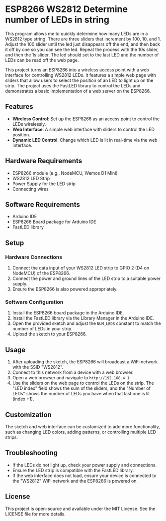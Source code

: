 # ESP8266 WS2812 Determine number of LEDs in string

This program  allows me to quickly determine how many LEDs are in a WS2812 type string.  There are three sliders that increment by 100,  10,  and 1.  Adjust the 100 slider until the led just disappears off the end,  and then back it off by one so you can see the led.  Repeat the process with the 10s slider,  and then the 1s slider.  The led should set to the last LED and the number of LEDs can be read off the web page.

This project turns an ESP8266 into a wireless access point with a web interface for controlling WS2812 LEDs. It features a simple web page with sliders that allow users to select the position of an LED to light up on the strip. The project uses the FastLED library to control the LEDs and demonstrates a basic implementation of a web server on the ESP8266.


## Features

- **Wireless Control**: Set up the ESP8266 as an access point to control the LEDs wirelessly.
- **Web Interface**: A simple web interface with sliders to control the LED position.
- **Dynamic LED Control**: Change which LED is lit in real-time via the web interface.

## Hardware Requirements

- ESP8266 module (e.g., NodeMCU, Wemos D1 Mini)
- WS2812 LED Strip
- Power Supply for the LED strip
- Connecting wires

## Software Requirements

- Arduino IDE
- ESP8266 Board package for Arduino IDE
- FastLED library

## Setup

### Hardware Connections

1. Connect the data input of your WS2812 LED strip to GPIO 2 (D4 on NodeMCU) of the ESP8266.
2. Connect the power and ground lines of the LED strip to a suitable power supply.
3. Ensure the ESP8266 is also powered appropriately.

### Software Configuration

1. Install the ESP8266 board package in the Arduino IDE.
2. Install the FastLED library via the Library Manager in the Arduino IDE.
3. Open the provided sketch and adjust the `NUM_LEDS` constant to match the number of LEDs in your strip.
4. Upload the sketch to your ESP8266.

## Usage

1. After uploading the sketch, the ESP8266 will broadcast a WiFi network with the SSID "WS2812".
2. Connect to this network from a device with a web browser.
3. Open a web browser and navigate to `http://192.168.4.1`.
4. Use the sliders on the web page to control the LEDs on the strip. The "LED index" field shows the sum of the sliders, and the "Number of LEDs" shows the number of LEDs you have when that last one is lit (index +1).

## Customization

The sketch and web interface can be customized to add more functionality, such as changing LED colors, adding patterns, or controlling multiple LED strips.

## Troubleshooting

- If the LEDs do not light up, check your power supply and connections.
- Ensure the LED strip is compatible with the FastLED library.
- If the web interface does not load, ensure your device is connected to the "WS2812" WiFi network and the ESP8266 is powered on.



## License

This project is open-source and available under the MIT License. See the LICENSE file for more details.
